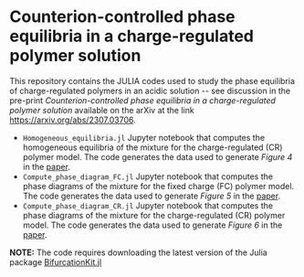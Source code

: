 # Counterion-controlled phase equilibria in a charge-regulated polymer solution

This repository contains the JULIA codes used to study the phase equilibria of charge-regulated polymers in an acidic solution -- see discussion in the pre-print *Counterion-controlled phase equilibria in a charge-regulated polymer solution* available on the arXiv at the link https://arxiv.org/abs/2307.03706. 

* `Homogeneous_equilibria.jl` Jupyter notebook that computes the homogeneous equilibria of the mixture for the charge-regulated (CR) polymer model. The code generates the data used to generate *Figure 4* in the <a target="_blank" href="https://arxiv.org/abs/2307.03706">paper</a>.
* `Compute_phase_diagram_FC.jl` Jupyter notebook that computes the phase diagrams of the mixture for the fixed charge (FC) polymer model. The code generates the data used to generate *Figure 5* in the  <a target="_blank" href="https://arxiv.org/abs/2307.03706">paper</a>.
* `Compute_phase_diagram_CR.jl` Jupyter notebook that computes the phase diagrams of the mixture for the charge-regulated (CR) polymer model. The code generates the data used to generate *Figure 6* in the  <a target="_blank" href="https://arxiv.org/abs/2307.03706">paper</a>.

**NOTE:** The code requires downloading the latest version of the Julia package  <a target="_blank" href="https://bifurcationkit.github.io/BifurcationKitDocs.jl/dev/"> BifurcationKit.jl</a>
